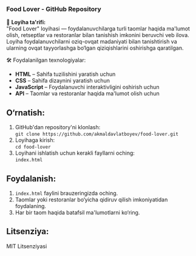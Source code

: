 
### **Food Lover - GitHub Repository**

📄 **Loyiha ta'rifi:**  
"Food Lover" loyihasi — foydalanuvchilarga turli taomlar haqida ma'lumot olish, retseptlar va restoranlar bilan tanishish imkonini beruvchi veb ilova. Loyiha foydalanuvchilarni oziq-ovqat madaniyati bilan tanishtirish va ularning ovqat tayyorlashga bo‘lgan qiziqishlarini oshirishga qaratilgan.

🛠 Foydalanilgan texnologiyalar:  
- **HTML** – Sahifa tuzilishini yaratish uchun  
- **CSS** – Sahifa dizaynini yaratish uchun  
- **JavaScript** – Foydalanuvchi interaktivligini oshirish uchun  
- **API** – Taomlar va restoranlar haqida ma'lumot olish uchun

## O‘rnatish:
1. GitHub'dan repository'ni klonlash:  
   `git clone https://github.com/akmaldavlatboyev/food-lover.git`
2. Loyihaga kirish:  
   `cd food-lover`
3. Loyihani ishlatish uchun kerakli fayllarni oching:  
   `index.html`

## **Foydalanish:**
1. `index.html` faylini brauzeringizda oching.
2. Taomlar yoki restoranlar bo‘yicha qidiruv qilish imkoniyatidan foydalaning.
3. Har bir taom haqida batafsil ma'lumotlarni ko‘ring.

## **Litsenziya:**
MIT Litsenziyasi
